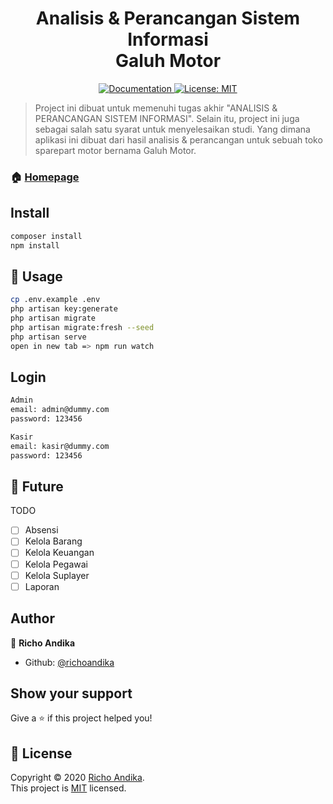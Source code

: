 <h1 align="center">Analisis & Perancangan Sistem Informasi</br>Galuh Motor</h1>

<p align="center">
  <a href="https://github.com/richoandika/apsi_galuhmotor#readme" target="_blank">
    <img alt="Documentation" src="https://img.shields.io/badge/documentation-yes-brightgreen.svg" />
  </a>
  <a href="https://opensource.org/licenses/MIT" target="_blank">
    <img alt="License: MIT" src="https://img.shields.io/badge/License-MIT-yellow.svg" />
  </a>
</p>

> Project ini dibuat untuk memenuhi tugas akhir &#34;ANALISIS & PERANCANGAN SISTEM INFORMASI&#34;. Selain itu, project ini juga sebagai salah satu syarat untuk menyelesaikan studi. Yang dimana aplikasi ini dibuat dari hasil analisis & perancangan untuk sebuah toko sparepart motor bernama Galuh Motor.

### 🏠 [Homepage](https://github.com/richoandika/apsi_galuhmotor#readme)

## Install

```sh
composer install
npm install
```

## 🚀 Usage

```sh
cp .env.example .env
php artisan key:generate
php artisan migrate
php artisan migrate:fresh --seed
php artisan serve
open in new tab => npm run watch
```

## Login

```sh
Admin
email: admin@dummy.com
password: 123456 
```
```sh
Kasir
email: kasir@dummy.com
password: 123456 
```

## 🔮 Future

TODO

- [ ] Absensi
- [ ] Kelola Barang
- [ ] Kelola Keuangan
- [ ] Kelola Pegawai
- [ ] Kelola Suplayer
- [ ] Laporan

## Author

👤 **Richo Andika**

* Github: [@richoandika](https://github.com/richoandika)

## Show your support

Give a ⭐️ if this project helped you!

## 📝 License

Copyright © 2020 [Richo Andika](https://github.com/richoandika).<br />
This project is [MIT](https://opensource.org/licenses/MIT) licensed.
